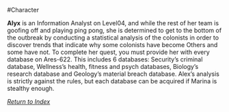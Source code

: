 #Character 

**Alyx** is an Information Analyst on Level04, and while the rest of her team is goofing off and playing ping pong, she is determined to get to the bottom of the outbreak by conducting a statistical analysis of the colonists in order to discover trends that indicate why some colonists have become Others and some have not. To complete her quest, you must provide her with every database on Ares-622. This includes 6 databases: Security’s criminal database, Wellness’s health, fitness and psych databases, Biology’s research database and Geology’s material breach database. Alex’s analysis is strictly against the rules, but each database can be acquired if Marina is stealthy enough.

*[Return to Index](index.md)*
